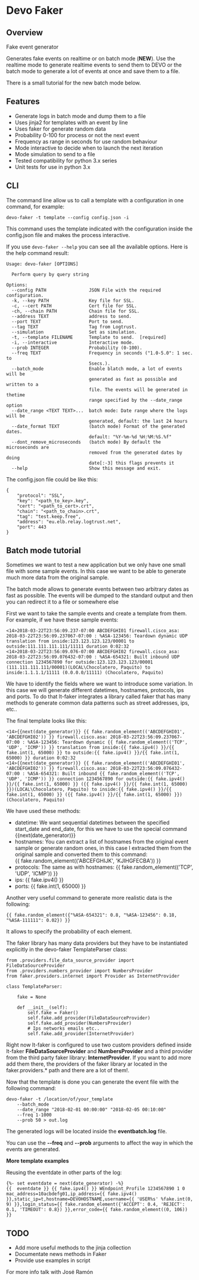 # Devo Faker
## Overview
Fake event generator

Generates fake events on realtime or on batch mode (**NEW**). Use the realtime
mode to generate realtime events to send them to DEVO or the
batch mode to generate a lot of events at once and save them to a file.

There is a small tutorial for the new batch mode below.

## Features
- Generate logs in batch mode and dump them to a file
- Uses jinja2 for templates with an event by line
- Uses faker for generate random data
- Probability 0-100 for process or not the next event
- Frequency as range in seconds for use random behaviour
- Mode interactive to decide when to launch the next iteration
- Mode simulation to send to a file
- Tested compatibility for python 3.x series
- Unit tests for use in python 3.x

## CLI
The command line allow us to call a template with a configuration in one
command, for example:
```
devo-faker -t template --config config.json -i
```
This command uses the template indicated with the configuration inside the
config.json file and makes the process interactive.

If you use ```devo-faker --help``` you can see all the available options.
Here is the help command result:
```
Usage: devo-faker [OPTIONS]

  Perform query by query string

Options:
  --config PATH                JSON File with the required configuration.
  -k, --key PATH               Key file for SSL.
  -c, --cert PATH              Cert file for SSL.
  -ch, --chain PATH            Chain file for SSL.
  --address TEXT               address to send.
  --port TEXT                  Port to send.
  --tag TEXT                   Tag from Logtrust.
  --simulation                 Set as simulation.
  -t, --template FILENAME      Template to send.  [required]
  -i, --interactive            Interactive mode.
  --prob INTEGER               Probability (0-100).
  --freq TEXT                  Frequency in seconds ("1.0-5.0": 1 sec. to
                               5secs.).
  --batch_mode                 Enable blatch mode, a lot of events will be
                               generated as fast as possible and written to a
                               file. The events will be generated in thetime
                               range specified by the --date_range option
  --date_range <TEXT TEXT>...  batch mode: Date range where the logs will be
                               generated, default: the last 24 hours
  --date_format TEXT           (batch mode) Format of the generated dates.
                               default: "%Y-%m-%d %H:%M:%S.%f"
  --dont_remove_microseconds   (batch mode) By default the microseconds are
                               removed from the generated dates by doing
                               date[:-3] this flags prevents it
  --help                       Show this message and exit.
```

The config.json file could be like this:
```
{
    "protocol": "SSL",
    "key": "<path_to_key>.key",
    "cert": "<path_to_cert>.crt",
    "chain": "<path_to_chain>.crt",
    "tag": "test.keep.free",
    "address": "eu.elb.relay.logtrust.net",
    "port": 443
}
```

## Batch mode tutorial

Sometimes we want to test a new application but we only have one
small file with some sample events. In this case we want to be able
to generate much more data from the original sample.

The batch mode allows to generate events between two arbitrary dates as fast 
as possible. The events will be dumped to the standard output and then you can
redirect it to a file or somewhere else

First we want to take the sample events and create a template from them. For
example, if we have these sample events:

```
<14>2018-03-22T23:56:09.237-07:00 ABCDEFGHI01 firewall.cisco_asa: 2018-03-22T23:56:09.237067-07:00 : %ASA-123456: Teardown dynamic UDP translation from inside:123.123.123.123/00001 to outside:111.111.111.111/11111 duration 0:02:32
<14>2018-03-22T23:56:09.076-07:00 ABCDEFGHI02 firewall.cisco_asa: 2018-03-22T23:56:09.076432-07:00 : %ASA-654321: Built inbound UDP connection 1234567890 for outside:123.123.123.123/00001 (111.111.111.111/00001)(LOCAL\Chocolatero, Paquito) to inside:1.1.1.1/11111 (0.0.0.0/11111) (Chocolatero, Paquito)
```

We have to identify the fields where we want to introduce some variation. In this
case we will generate different datetimes, hostnames, protocols, ips and ports. To
do that lt-faker integrates a library called faker that has many methods to generate
common data patterns such as street addresses, ips, etc..

The final template looks like this:

```
<14>{{next(date_generator)}} {{ fake.random_element(('ABCDEFGHI01', 'ABCDEFGHI02')) }} firewall.cisco.asa: 2018-03-22T23:56:09.237067-07:00 : %ASA-123456: Teardown dynamic {{ fake.random_element(('TCP', 'UDP', 'ICMP')) }} translation from inside:{{ fake.ipv4() }}/{{ fake.int(1, 65000) }} to outside:{{ fake.ipv4() }}/{{ fake.int(1, 65000) }} duration 0:02:32
<14>{{next(date_generator)}} {{ fake.random_element(('ABCDEFGHI01', 'ABCDEFGHI02')) }} firewall.cisco.asa: 2018-03-22T23:56:09.076432-07:00 : %ASA-654321: Built inbound {{ fake.random_element(('TCP', 'UDP', 'ICMP')) }} connection 1234567890 for outside:{{ fake.ipv4() }}/{{ fake.int(1, 65000) }} ({{ fake.ipv4() }}/{{ fake.int(1, 65000) }})(LOCAL\Chocolatero, Paquito) to inside:{{ fake.ipv4() }}/{{ fake.int(1, 65000) }} ({{ fake.ipv4() }}/{{ fake.int(1, 65000) }}) (Chocolatero, Paquito)
```

We have used these methods:
* datetime: We want sequential datetimes between the specified start_date and end_date, for this we
have to use the special command {{next(date_generator)}}
* hostnames: You can extract a list of hostnames from the original event sample or generate random ones, in
this case I extracted them from the original sample and converted them to this command:  
{{ fake.random_element(('ABCEFGHIJK', 'KJIHGFECBA')) }}
* protocols: The same as with hostnames: {{ fake.random_element(('TCP', 'UDP', 'ICMP')) }}
* ips: {{ fake.ipv4() }}
* ports: {{ fake.int(1, 65000) }}

Another very useful command to generate more realistic data is the following:
```
{{ fake.random_element({"%ASA-654321": 0.8, "%ASA-123456": 0.18, "%ASA-111111": 0.02}) }}
```
It allows to specify the probability of each element. 

The faker library has many data providers but they have to be instantiated explicitly in the devo-faker 
TemplateParser class:

```
from .providers.file_data_source_provider import FileDataSourceProvider
from .providers.numbers_provider import NumbersProvider
from faker.providers.internet import Provider as InternetProvider

class TemplateParser:

    fake = None

    def __init__(self):
        self.fake = Faker()
        self.fake.add_provider(FileDataSourceProvider)
        self.fake.add_provider(NumbersProvider)
        # Ips networks emails etc..
        self.fake.add_provider(InternetProvider)
```

Right now lt-faker is configured to use two custom providers defined inside 
lt-faker **FileDataSourceProvider** and **NumbersProvider** and a third provider from the third
party faker library: **InternetProvider**. If you want to add more add them there, the providers 
of the faker library ar located in the faker.providers.* path and there are a lot of them!.


Now that the template is done you can generate the event file with the following command:

```
devo-faker -t /location/of/your_template 
    --batch_mode 
    --date_range "2018-02-01 00:00:00" "2018-02-05 00:10:00" 
    --freq 1-1000 
    --prob 50 > out.log
```

The generated logs will be located inside the **eventbatch.log** file.

You can use the **--freq** and **--prob** arguments to affect the way in which the events are generated.

**More template examples**

Reusing the eventdate in other parts of the log:
```
{%- set eventdate = next(date_generator) -%}
{{  eventdate }} {{ fake.ipv4() }} WEndpoint_Profile 1234567890 1 0 mac_address=10acbdefg01,ip_address={{ fake.ipv4() }},static_ip=t,hostname=DEVOHOSTNAME,username={{ 'USER%s' %fake.int(0, 9) }},login_status={{ fake.random_element({'ACCEPT': 0.4, 'REJECT': 0.1, 'TIMEOUT': 0.8}) }},error_code={{ fake.random_element((0, 106)) }}
```


## TODO
- Add more useful methods to the jinja collection
- Documentate news methods in Faker
- Provide use examples in script

For more info talk with José Ramón
